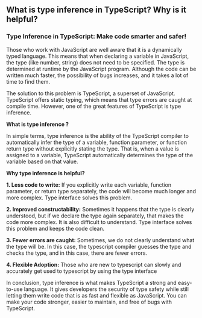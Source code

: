 ## What is type inference in TypeScript? Why is it helpful?

### **Type Inference in TypeScript: Make code smarter and safer!**

Those who work with JavaScript are well aware that it is a dynamically typed language. This means that when declaring a variable in JavaScript, the type (like number, string) does not need to be specified. The type is determined at runtime by the JavaScript program.
Although the code can be written much faster, the possibility of bugs increases, and it takes a lot of time to find them.

The solution to this problem is TypeScript, a superset of JavaScript. TypeScript offers static typing, which means that type errors are caught at compile time. However, one of the great features of TypeScript is type inference.

**What is type inference ?**

In simple terms, type inference is the ability of the TypeScript compiler to automatically infer the type of a variable, function parameter, or function return type without explicitly stating the type. That is, when a value is assigned to a variable, TypeScript automatically determines the type of the variable based on that value.

**Why type inference is helpful?**

**1. Less code to write:** If you explicitly write each variable, function parameter, or return type separately, the code will become much longer and more complex. Type interface solves this problem.

**2. Improved constructability:** Sometimes it happens that the type is clearly understood, but if we declare the type again separately, that makes the code more complex. It is also difficult to understand. Type interface solves this problem and keeps the code clean.

**3. Fewer errors are caught:** Sometimes, we do not clearly understand what the type will be. In this case, the typescript compiler guesses the type and checks the type, and in this case, there are fewer errors.

**4. Flexible Adoption:**
Those who are new to typescript can slowly and accurately get used to typescript by using the type interface


In conclusion, type inference is what makes TypeScript a strong and easy-to-use language. It gives developers the security of type safety while still letting them write code that is as fast and flexible as JavaScript. You can make your code stronger, easier to maintain, and free of bugs with TypeScript.

